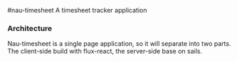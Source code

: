 #nau-timesheet
A timesheet tracker application

### Architecture
Nau-timesheet is a single page application, so it will separate into two parts. The client-side build with flux-react, the server-side base on sails.
